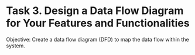 # Task 3. Design a Data Flow Diagram for Your Features and Functionalities

Objective: Create a data flow diagram (DFD) to map the data flow within the system.